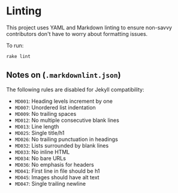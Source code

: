 # Linting

This project uses YAML and Markdown linting to ensure non-savvy contributors don't have to worry about formatting issues.

To run:

```sh
rake lint
```

## Notes on (`.markdownlint.json`)

The following rules are disabled for Jekyll compatibility:

- `MD001`: Heading levels increment by one
- `MD007`: Unordered list indentation
- `MD009`: No trailing spaces
- `MD012`: No multiple consecutive blank lines
- `MD013`: Line length
- `MD025`: Single title/h1
- `MD026`: No trailing punctuation in headings
- `MD032`: Lists surrounded by blank lines
- `MD033`: No inline HTML
- `MD034`: No bare URLs
- `MD036`: No emphasis for headers
- `MD041`: First line in file should be h1
- `MD045`: Images should have alt text
- `MD047`: Single trailing newline
